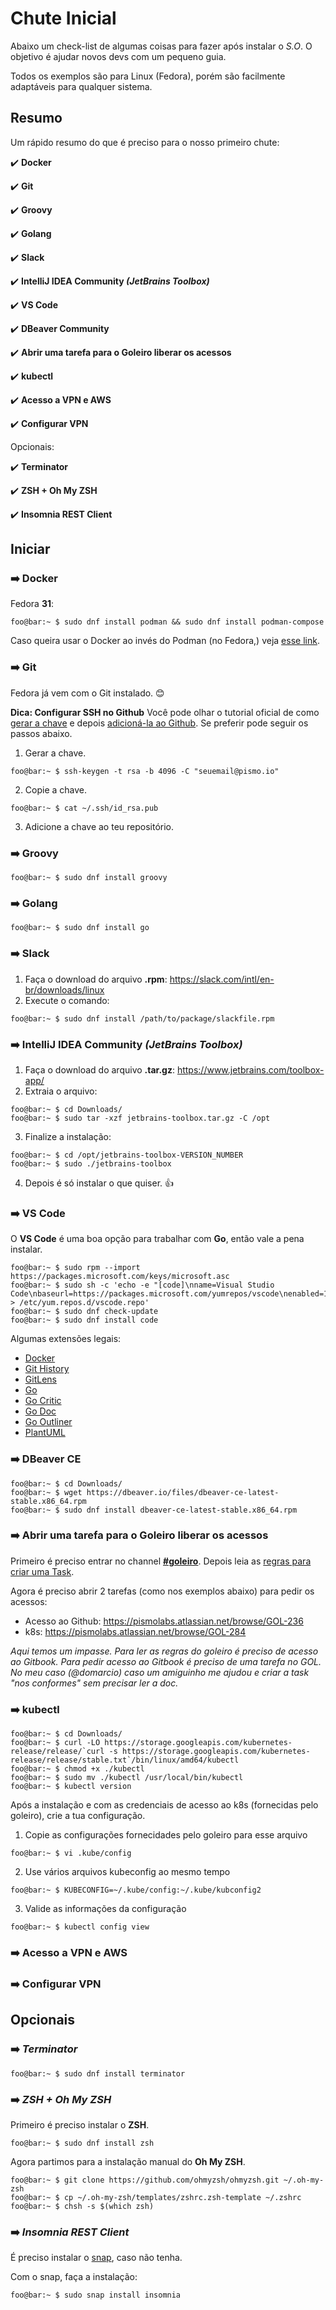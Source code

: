 
# Chute Inicial
Abaixo um check-list de algumas coisas para fazer após instalar o _S.O_. O objetivo é ajudar novos devs com um pequeno guia.

Todos os exemplos são para Linux (Fedora), porém são facilmente adaptáveis para qualquer sistema.

## Resumo
Um rápido resumo do que é preciso para o nosso primeiro chute:

:heavy_check_mark: **Docker**

:heavy_check_mark: **Git**

:heavy_check_mark: **Groovy**

:heavy_check_mark: **Golang**

:heavy_check_mark: **Slack**

:heavy_check_mark: **IntelliJ IDEA Community _(JetBrains Toolbox)_**

:heavy_check_mark: **VS Code**

:heavy_check_mark: **DBeaver Community**

:heavy_check_mark: **Abrir uma tarefa para o Goleiro liberar os acessos**

:heavy_check_mark: **kubectl**

:heavy_check_mark: **Acesso a VPN e AWS**

:heavy_check_mark: **Configurar VPN**

Opcionais:

:heavy_check_mark: **Terminator**

:heavy_check_mark: **ZSH + Oh My ZSH**

:heavy_check_mark: **Insomnia REST Client**

## Iniciar

### :arrow_right: Docker
Fedora **31**:
```console
foo@bar:~ $ sudo dnf install podman && sudo dnf install podman-compose
```
Caso queira usar o Docker ao invés do Podman (no Fedora,) veja [esse link](https://www.linuxuprising.com/2019/11/how-to-install-and-use-docker-on-fedora.html).

### :arrow_right: Git
Fedora já vem com o Git instalado. :blush:

**Dica: Configurar SSH no Github**
Você pode olhar o tutorial oficial de como [gerar a chave](https://help.github.com/en/github/authenticating-to-github/generating-a-new-ssh-key-and-adding-it-to-the-ssh-agent) e depois [adicioná-la ao Github](https://help.github.com/en/github/authenticating-to-github/adding-a-new-ssh-key-to-your-github-account). Se preferir pode seguir os passos abaixo.

1. Gerar a chave.
```console
foo@bar:~ $ ssh-keygen -t rsa -b 4096 -C "seuemail@pismo.io"
```
2. Copie a chave.
```console
foo@bar:~ $ cat ~/.ssh/id_rsa.pub
```
3. Adicione a chave ao teu repositório.

### :arrow_right: Groovy
```console
foo@bar:~ $ sudo dnf install groovy
```
### :arrow_right: Golang
```console
foo@bar:~ $ sudo dnf install go
```
### :arrow_right: Slack
1. Faça o download do arquivo **.rpm**: https://slack.com/intl/en-br/downloads/linux
2. Execute o comando:
```console
foo@bar:~ $ sudo dnf install /path/to/package/slackfile.rpm
```
### :arrow_right: IntelliJ IDEA Community _(JetBrains Toolbox)_
1. Faça o download do arquivo **.tar.gz**: https://www.jetbrains.com/toolbox-app/
2. Extraia o arquivo:
```console
foo@bar:~ $ cd Downloads/
foo@bar:~ $ sudo tar -xzf jetbrains-toolbox.tar.gz -C /opt
```
3. Finalize a instalação:
```console
foo@bar:~ $ cd /opt/jetbrains-toolbox-VERSION_NUMBER
foo@bar:~ $ sudo ./jetbrains-toolbox
```
4. Depois é só instalar o que quiser. :+1:
### :arrow_right: VS Code
O **VS Code** é uma boa opção para trabalhar com **Go**, então vale a pena instalar.

```console
foo@bar:~ $ sudo rpm --import https://packages.microsoft.com/keys/microsoft.asc
foo@bar:~ $ sudo sh -c 'echo -e "[code]\nname=Visual Studio Code\nbaseurl=https://packages.microsoft.com/yumrepos/vscode\nenabled=1\ngpgcheck=1\ngpgkey=https://packages.microsoft.com/keys/microsoft.asc" > /etc/yum.repos.d/vscode.repo'
foo@bar:~ $ sudo dnf check-update
foo@bar:~ $ sudo dnf install code
```
Algumas extensões legais:
- [Docker      ](https://marketplace.visualstudio.com/items?itemName=ms-azuretools.vscode-docker)
- [Git History ](https://marketplace.visualstudio.com/items?itemName=donjayamanne.githistory)
- [GitLens     ](https://marketplace.visualstudio.com/items?itemName=eamodio.gitlens)
- [Go          ](https://marketplace.visualstudio.com/items?itemName=ms-vscode.Go)
- [Go Critic   ](https://marketplace.visualstudio.com/items?itemName=neverik.go-critic)
- [Go Doc      ](https://marketplace.visualstudio.com/items?itemName=msyrus.go-doc)
- [Go Outliner ](https://marketplace.visualstudio.com/items?itemName=766b.go-outliner)
- [PlantUML    ](https://marketplace.visualstudio.com/items?itemName=jebbs.plantuml)
### :arrow_right: DBeaver CE
```console
foo@bar:~ $ cd Downloads/
foo@bar:~ $ wget https://dbeaver.io/files/dbeaver-ce-latest-stable.x86_64.rpm
foo@bar:~ $ sudo dnf install dbeaver-ce-latest-stable.x86_64.rpm
```
### :arrow_right: Abrir uma tarefa para o Goleiro liberar os acessos
Primeiro é preciso entrar no channel [**#goleiro**](https://pismo.slack.com/archives/CPQT2BGR4). Depois leia as [regras para criar uma Task](https://app.gitbook.com/@pismo-docs/s/goleiro/).

Agora é preciso abrir 2 tarefas (como nos exemplos abaixo) para pedir os acessos:
- Acesso ao Github: https://pismolabs.atlassian.net/browse/GOL-236
- k8s: https://pismolabs.atlassian.net/browse/GOL-284

*Aqui temos um impasse. Para ler as regras do goleiro é preciso de acesso ao Gitbook. Para pedir acesso ao Gitbook é preciso de uma tarefa no GOL. No meu caso (@domarcio) caso um amiguinho me ajudou e criar a task "nos conformes" sem precisar ler a doc.*
### :arrow_right: kubectl
```console
foo@bar:~ $ cd Downloads/
foo@bar:~ $ curl -LO https://storage.googleapis.com/kubernetes-release/release/`curl -s https://storage.googleapis.com/kubernetes-release/release/stable.txt`/bin/linux/amd64/kubectl
foo@bar:~ $ chmod +x ./kubectl
foo@bar:~ $ sudo mv ./kubectl /usr/local/bin/kubectl
foo@bar:~ $ kubectl version
```

Após a instalação e com as credenciais de acesso ao k8s (fornecidas pelo goleiro), crie a tua configuração.

1. Copie as configurações fornecidades pelo goleiro para esse arquivo
```console
foo@bar:~ $ vi .kube/config
```
2. Use vários arquivos kubeconfig ao mesmo tempo
```console
foo@bar:~ $ KUBECONFIG=~/.kube/config:~/.kube/kubconfig2
```
3. Valide as informações da configuração
```console
foo@bar:~ $ kubectl config view
```
### :arrow_right: Acesso a VPN e AWS
### :arrow_right: Configurar VPN

## Opcionais

### :arrow_right: *Terminator*
```console
foo@bar:~ $ sudo dnf install terminator
```

### :arrow_right: *ZSH + Oh My ZSH*

Primeiro é preciso instalar o **ZSH**.
```console
foo@bar:~ $ sudo dnf install zsh
```
Agora partimos para a instalação manual do **Oh My ZSH**.
```console
foo@bar:~ $ git clone https://github.com/ohmyzsh/ohmyzsh.git ~/.oh-my-zsh
foo@bar:~ $ cp ~/.oh-my-zsh/templates/zshrc.zsh-template ~/.zshrc
foo@bar:~ $ chsh -s $(which zsh)
```
### :arrow_right: *Insomnia REST Client*

É preciso instalar o [snap](https://snapcraft.io/docs/installing-snap-on-fedora), caso não tenha.

Com o snap, faça a instalação:
```console
foo@bar:~ $ sudo snap install insomnia
```
